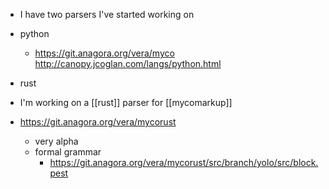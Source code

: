 - I have two parsers I've started working on
- python
	- https://git.anagora.org/vera/myco
http://canopy.jcoglan.com/langs/python.html

- rust
- I'm working on a [[rust]] parser for [[mycomarkup]]
- https://git.anagora.org/vera/mycorust
	- very alpha
	- formal grammar
		- https://git.anagora.org/vera/mycorust/src/branch/yolo/src/block.pest